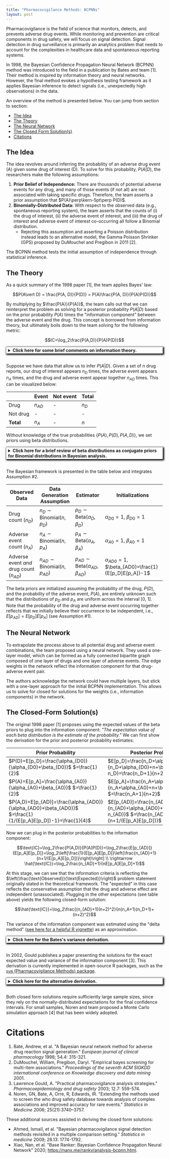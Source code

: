 ```yaml
---
title: "Pharmacovigilance Methods: BCPNNs"
layout: post
---
```


<!-- https://stackoverflow.com/a/46765337 -->
<script type="text/x-mathjax-config">
    MathJax.Hub.Config({
        tex2jax: {
            inlineMath: [['$','$']]
        }
    })
</script>
<script src="https://cdnjs.cloudflare.com/ajax/libs/mathjax/2.7.0/MathJax.js?config=TeX-AMS-MML_HTMLorMML" type="text/javascript"></script>

<style>
/* Hide the toggle checkbox */
details {
    box-shadow: 2px 2px 5px 2px black;
}

details > summary {
    font-weight: bold;
    align-items: left;
    vertical-align: middle;
    padding: 2px 6px;
    cursor: pointer;
}

details > p {
    padding: 2px 6px;
    margin: none;
}
</style>

Pharmacovigilance is the field of science that monitors, detects, and prevents adverse drug events. While monitoring and prevention are critical components in drug safety, we will focus on signal detection. Signal detection in drug surveillance is primarily an analytics problem that needs to account for the complexities in healthcare data and spontaneous reporting systems.

In 1998, the Bayesian Confidence Propagation Neural Network (BCPNN) method was introduced to the field in a publication by Bates and team [1]. Their method is inspired by information theory and neural networks. However, the final method evokes a hypothesis testing framework as it applies Bayesian inference to detect signals (i.e., unexpectedly high observations) in the data.

An overview of the method is presented below. You can jump from section to section:

- [The Idea](#the-idea)
- [The Theory](#the-theory)
- [The Neural Network](#the-neural-network)
- [The Closed Form Solution(s)](#the-closed-form-solutions)
- [Citations](#citations)

## The Idea

The idea revolves around inferring the probability of an adverse drug event (A) given some drug of interest (D). To solve for this probability, $P(A\vert D)$, the researchers make the following assumptions:

1. **Prior Belief of Independence:** There are thousands of potential adverse events for any drug, and many of those events (if not all) are not associated with taking specific drugs. Therefore, the team asserts a prior assumption that $P(A)\perp\kern-5pt\perp P(D)$.
2. **Binomially-Distributed Data:** With respect to the observed data (e.g., spontaneous reporting system), the team asserts that the counts of (i) the drug of interest, (ii) the adverse event of interest, and (iii) the drug of interest and adverse event of interest co-occurring all follow a Binomial distribution.
    - Rejecting this assumption and asserting a Poisson distribution instead leads to an alternative model, the Gamma Poisson Shrinker (GPS) proposed by DuMouchel and Pregibon in 2011 [2].

The BCPNN method tests the initial assumption of independence through statistical inference.

## The Theory

As a quick summary of the 1998 paper [1], the team applies Bayes' law:

$$P(A\vert D) = \frac{P(A, D)}{P(D)} = P(A)\frac{P(A, D)}{P(A)P(D)}$$

By multiplying by $\frac{P(A)}{P(A)}$, the team calls out that we can reinterpret the problem as solving for a posterior probability $P(A\vert D)$ based on the prior probability $P(A)$ times the "information component" between the adverse event and the drug. This concept is borrowed from information theory, but ultimately boils down to the team solving for the following metric:

$$IC=\log_2\frac{P(A,D)}{P(A)P(D)}$$

<details markdown="1">
<summary>Click here for some brief comments on information theory.</summary>
<br>
In information theory, the information component is derived from mutual information ($I$), which is defined as:

$$I(X, Y)=\Sigma_x\Sigma_yP(x,y)\log{\frac{P(x,y)}{P(x)P(y)}}$$

The fraction contained in the summation of the mutual information equation is known as the **information component**, and exists for all potential values $x, y$. We are only interested in when the adverse event of interest occurs (A) and when the drug is present (D). So we only consider one information component, which we define as:

$$IC = \log_2{\frac{P(A, D)}{P(A)P(D)}}$$

Note that if A and D are independent, then $P(A, D)=P(A)P(D)$ and we the information component would be 0. Therefore, we can restate the analysis as $\frac{\text{Observed}}{\text{Expected}}$, since our initial expectation is that this independence holds (Assumption #1).
</details>
<br>

Suppose we have data that allow us to infer $P(A\vert D)$. Given a set of $n$ drug reports, our drug of interest appears $n_D$ times, the adverse event appears $n_A$ times, and the drug and adverse event appear together $n_{AD}$ times. This can be visualized below:

| | Event | Not event | Total |
| --- | --- | --- | --- |
| Drug | $n_{AD}$ | - | $n_D$ |
| Not drug | - | - | - |
| **Total** | $n_A$ | - | $n$ |

Without knowledge of the true probabilities $\{P(A), P(D), P(A,D)\}$, we set priors using beta distributions.

<details markdown="1">
<summary>Click here for a brief review of beta distributions as conjugate priors for Binomial distributions in Bayesian analysis.</summary>
<br>
*Information from [this educational video](https://www.youtube.com/watch?v=hKYvZF9wXkk).*

To gain some intuition into why the beta distribution is used here, we can consider a Bayesian formulation to approximate a distribution parameter $\theta$ for some data generating process that yields data $X\sim\text{Binomial}(n, \theta)$.

$$P(\theta\vert X)=\frac{P(X\vert\theta)P(\theta)}{P(X)}\propto P(X|\theta)P(\theta)$$

Assuming $\theta$ follows a beta distribution and $X$ follows a Binomial distribution, we know these probabilites:

$$\theta\sim\text{Beta}(\alpha=\alpha_0, \beta=\beta_0)=\frac{\theta^{\alpha_0-1}(1-\theta)^{\beta_0-1}}{B(\alpha_0, \beta_0)}\rightarrow P(\theta)\propto \theta^{\alpha_0-1}(1-\theta)^{\beta_0-1} \\
 \\
P(X=k\vert\theta)=\theta^k(1-\theta)^{n-k} \text{ for k-many successes in n trials}$$

Note the function $B$ in the beta distribution PDF is the beta function, which normalizes the output to constrain the interval from zero to one. We can think of this as a constant, which we ignore for now. Now we can substitute the solutions above into the original equation:

$$P(\theta\vert X)\propto \theta^{k+\alpha_0-1}(1-\theta)^{n+\beta_0-k-1}\rightarrow P(\theta\vert X)\sim \text{Beta}(\alpha=k+\alpha_0,\beta=n+\beta_0-k)$$

Therefore, using a beta prior yields consistent results, i.e., both the prior and posterior probabilites ($P(\theta), P(\theta\vert X)$) follow a beta distribution. The process above also depicts how to apply a likelihood ($P(X\vert\theta)$) to update our prior, which is a form of iterative Bayesian estimation. This is used in the analytic formulation of the BCPNN.

There are several properties of beta distributions used in the application of the BCPNN model. Assuming $X\sim\text{Beta}(\alpha, \beta)$:

$$E[X]=\frac{\alpha}{\alpha+\beta} \\
E[\ln{(X)}]=\psi(\alpha)-\psi(\alpha+\beta) \\
\text{Var}[X]=\frac{\alpha+\beta}{(\alpha+\beta)^2(\alpha+\beta+1)} \\
\text{Var}[\ln{(X)}]=\psi_1(\alpha)-\psi_1(\alpha+\beta)$$

Note that $\psi$ is the digamma function and $\psi_1$ is the trigamma function.
</details>
<br>

The Bayesian framework is presented in the table below and integrates Assumption #2.

| Observed Data | Data Generation Assumption | Estimator | Initializations |
| --- | --- | --- | --- |
| Drug count ($n_D$) | $n_D\sim\text{Binomial}(n,p_D)$ | $p_D\sim \text{Beta}(\alpha_D, \beta_D)$ | $\alpha_{D0}=1,$ $\beta_{D0}=1$ |
| Adverse event count ($n_A$) | $n_A\sim\text{Binomial}(n,p_A)$ | $p_A\sim \text{Beta}(\alpha_A, \beta_A)$ | $\alpha_{A0}=1,$ $\beta_{A0}=1$ |
| Adverse event *and* drug count ($n_{AD}$) | $n_{AD}\sim\text{Binomial}(n,p_{AD})$ | $p_{AD}\sim \text{Beta}(\alpha_{AD}, \beta_{AD})$ | $\alpha_{AD0}=1,$ $\beta_{AD0}=\frac{1}{E[p_D]E[p_A]}-1$ |

The beta priors are initialized assuming the probability of the drug, $P(D)$, and the probability of the adverse event, $P(A)$, are entirely unknown such that the distributions of $p_D$ and $p_A$ are uniform across the interval [0, 1]. Note that the probability of the drug and adverse event occurring together reflects that we initially believe their occurrence to be independent, i.e., $E[p_{AD}]=E[p_D]E[p_A]$ (see Assumption #1).

## The Neural Network

To extrapolate the process above to all potential drug and adverse event combinations, the team proposed using a neural network. They used a one-layer model, which can be formed as a fully connected bipartite graph composed of one layer of drugs and one layer of adverse events. The edge weights in the network reflect the information component for that drug-adverse event pair.

The authors acknowledge the network could have multiple layers, but stick with a one-layer approach for the initial BCPNN implementation. This allows us to solve for closed for solutions for the weights (i.e., information components) in the network.

## The Closed-Form Solution(s)

The original 1998 paper [1] proposes using the expected values of the beta priors to plug into the information component: *"The expectation value of each beta distribution is the estimate of the probability."* We can first show the derivation for the prior and posterior probability estimates:

Prior Probability | Posterior Probability
--- | ---
$P(D)=E[p_D]=\frac{\alpha_{D0}}{\alpha_{D0}+\beta_{D0}}$ $=\frac{1}{2}$ | $E[p_D]=\frac{n_D+\alpha_{D0}}{n_D+\alpha_{D0}+n+\beta_{D0}-n_D}=\frac{n_D+1}{n+2}$
$P(A)=E[p_A]=\frac{\alpha_{A0}}{\alpha_{A0}+\beta_{A0}}$ $=\frac{1}{2}$ | $E[p_A]=\frac{n_A+\alpha_{A0}}{n_A+\alpha_{A0}+n+\beta_{A0}-n_A}$ $=\frac{n_A+1}{n+2}$
$P(A,D)=E[p_{AD}]=\frac{\alpha_{AD0}}{\alpha_{AD0}+\beta_{AD0}}$ $=\frac{1}{1/(E[p_A]E[p_D])-1}=\frac{1}{4}$ | $E[p_{AD}]=\frac{n_{AD}+\alpha_{AD0}}{n_{AD}+\alpha_{AD0}+n+\beta_{AD0}-n_{AD}}$ $=\frac{n_{AD}+1}{n+1/(E[p_A]E[p_D])}$

Now we can plug in the posterior probabilities to the information component:

$$\text{IC}=\log_2\frac{P(A,D)}{P(A)P(D)}=\log_2\frac{E[p_{AD}]}{E[p_A]E[p_D]}=\log_2\left[\frac{1}{E[p_A]E[p_D]}\left(\frac{n_{AD}+1}{n+1/(E[p_A]E[p_D])}\right)\right] \\
\rightarrow \hat{\text{IC}}=\log_2\frac{n_{AD}+1}{nE[p_A]E[p_D]+1}$$

At this stage, we can see that the information criteria is reflecting the $\left(\frac{\text{Observed}}{\text{Expected}}\right)$ problem statement originally stated in the theoretical framework. The "expected" in this case reflects the conservative assumption that the drug and adverse effect are independent (unassociated). Plugging in the other expectations (see table above) yields the following closed-form solution:

$$\hat{\text{IC}}=\log_2\frac{(n_{AD}+1)(n+2)^2}{n(n_A+1)(n_D+1)+(n+2)^2}$$

The variance of the information component was estimated using the "delta method" ([see here for a helpful R vignette](https://cran.r-project.org/web/packages/anovir/vignettes/confidence_intervals.html)) as an approximation.

<details markdown="1">
<summary>Click here for the Bates's variance derivation.</summary>
<br>
We are looking to solve for the variance of the information component:

$$\text{(1)}\quad\quad\text{Var}[\hat{\text{IC}}]=\text{Var}[ \log_2\frac{P(A,D)}{P(A)P(D)}] \\ =\text{Var}[ \log_2P(A,D)-\log_2P(A)-\log_2P(D)]$$

By the delta method, we can approximate the variance of a function with multiple random variables by leveraging first order derivatives:

$$\text{(2)}\quad\quad\text{Var}[g]\approx\text{Var}[f(X_1,X_2,...,X_n)] \\ =\Sigma_{i=1}^n\left(\frac{\delta f}{\delta X_i}\right)^2\text{Var}[X_i]+2\Sigma_{i=1}^n\Sigma_{j=1}^n\left(\frac{\delta f}{\delta X_i}\right)\left(\frac{\delta f}{\delta X_j}\right)\text{Cov}(X_i,X_j)$$

**Bates and team assume independence (zero covariance),** which may not be realistic but simplifies the derivation.

Using the derivative rule for logarithms, we can solve for the partial derivative of any probability in the information component. Note that the partials are not dependent on any other probabilities, which is depicted in Equation #1.

$$\text{(3)}\quad\quad\frac{\delta\hat{\text{IC}}}{\delta P(\cdot )}=\frac{1}{E[p]\ln(2)}=\frac{\alpha+\beta}{\alpha\ln(2)}$$

Recall that the variance for any $X\sim \text{Beta}(\alpha, \beta)$ is:

$$\text{(4)}\quad\quad\text{Var}[X]=\frac{\alpha\beta}{(\alpha+\beta)^2(\alpha+\beta+1)}$$

We combine Equation #2 (dropping the covariance), Equation #3, and Equation #4 to produce:

$$\text{(5)}\quad\quad\text{Var}[\hat{\text{IC}}]\approx\Sigma_{i=1}^n\left(\frac{\delta f}{\delta X_i}\right)^2\text{Var}[X_i] \\
=\Sigma_{i=1}^n\left(\frac{\alpha+\beta}{\alpha\ln(2)}\right)^2\left(\frac{\alpha\beta}{(\alpha+\beta)^2(\alpha+\beta+1)}\right) \\
=\left(\frac{1}{\ln(2)}\right)^2\Sigma_{i=1}^n\left(\frac{\beta}{\alpha(\alpha+\beta+1)}\right)$$

The posterior alpha and betas for the 3 probabilities $\{P(A,D),P(A),P(D)\}$ are presented below:

Posterior Alpha | Posterior Beta | Poster Alpha + Posterior Beta
--- | --- | ---
$\alpha_D=n_D+\alpha_{D0}=n_D+1$ | $\beta_D=n+\beta_{D0}-n_D$ $=n+1-n_D$ | $\alpha_D+\beta_D=n+2$
$\alpha_A=n_A+\alpha_{A0}=n_A+1$ | $\beta_A=n+\beta_{A0}-n_A$ $=n+1-n_A$ | $\alpha_A+\beta_A=n+2$
$\alpha_{AD}=n_{AD}+\alpha_{AD0}=n_{AD}+1$ | $\beta_{AD}=n+\beta_{AD0}-n_{AD}$ $=n+\frac{1}{E[p_A]E[p_D]}-1-n_{AD}$ | $\alpha_{AD}+\beta_{AD}$ $=n+\frac{(n+2)^2}{(n_A+1)(n_D+1)}$

Plugging these values into Equation #5 yields the final solution:

$$\text{Var}[\hat{\text{IC}}]\approx\left(\frac{1}{\ln(2)}\right)^2\left(\frac{n+\gamma-1-n_{AD}}{(n_{AD}+1)(n+\gamma+1)}+\frac{n+1-n_A}{(n_A+1)(n+2)}+\frac{n+1-n_D}{(n_D+1)(n+2)}\right), \\ \gamma=\frac{(n+2)^2}{(n_A+1)(n_D+1)}$$

</details>
<br>

In 2002, Gould publishes a paper presenting the solutions for the exact expected value and variance of the information component [3]. This derivation is currently implemented in open-source R packages, such as the [`pvm` (Pharmacovigilance Methods) package](https://rdrr.io/github/bips-hb/pvm/src/R/BCPNN.R).

<details markdown="1">
<summary>Click here for the alternative derivation.</summary>
<br>
Instead of setting $P(A)=E[p_A]$ (etc.), we can solve for the expected value of the information component using the random variables $p_A$ (etc.). Using the change of base formula and properties of expected value, we find:

$$E[\hat{\text{IC}}]=E\left[\log_2\left(\frac{p_{AD}}{p_Ap_D}\right)\right]=\frac{1}{\ln(2)}\left(E[\ln p_{AD}]-E[\ln p_A]-E[\ln p_D]\right)$$

Recall that for random variables $X\sim\text{Beta}(\alpha,\beta)\rightarrow E[\ln(X)]=\psi(\alpha)-\psi(\alpha+\beta)$, where $\psi$ is the [digamma function](https://handwiki.org/wiki/Digamma_function). Therefore, we have:

$$\frac{1}{\ln(2)}\left( E[\ln p_{AD}]-E[\ln p_A]-E[\ln p_D]\right) \\
=\frac{1}{\ln(2)}\left[\psi(\alpha_{AD})-\psi(\alpha_{AD}+\beta_{AD})-\psi(\alpha_A)+\psi(\alpha_A+\beta_A)-\psi(\alpha_D)+\psi(\alpha_D+\beta_D)\right]$$

We can plug in the posterior distribution parameters (see table in Bates's variance derivation above). This yields a final analytic solution:

$$E[\hat{\text{IC}}]=\frac{1}{\ln(2)}\left[\psi(\alpha_{AD})-\psi(\alpha_{AD}+\beta_{AD})-\psi(\alpha_A)+\psi(\alpha_A+\beta_A)-\psi(\alpha_D)+\psi(\alpha_D+\beta_D)\right] \\ =\frac{1}{\ln(2)}\left[\psi(n_{AD}+1)-\psi\left(n+\frac{(n+2)^2}{(n_A+1)(n_D+1)}\right)-\psi(n_A+1)+\psi(n+2)-\psi(n_D+1)+\psi(n+2)\right]$$

We can perform the same operations for the variance of $\hat{\text{IC}}$. Keep in mind that, assuming independence, $\text{Var}[aX-Y]=a^2\text{Var}[X]+(-1)^2\text{Var}[Y]=a^2\text{Var}[X]+\text{Var}[Y]$. Additionally, for any random variable $X\sim\text{Beta}(\alpha,\beta)\rightarrow\text{Var}[\ln(X)]=\psi_1(\alpha)-\psi_1(\alpha+\beta)$, where $\psi_1$ is the [trigamma function](https://handwiki.org/wiki/Trigamma_function).

$$\text{Var}[\hat{\text{IC}}]=\frac{1}{\ln(2)^2}\left[\psi_1(\alpha_{AD})-\psi_1(\alpha_{AD}+\beta_{AD})+\psi_1(\alpha_A)-\psi_1(\alpha_A+\beta_A)+\psi(\alpha_D)-\psi_1(\alpha_D+\beta_D)\right] \\ =\frac{1}{\ln(2)}\left[\psi_1(n_{AD}+1)-\psi_1\left(n+\frac{(n+2)^2}{(n_A+1)(n_D+1)}\right)+\psi_1(n_A+1)-\psi_1(n+2)+\psi_1(n_D+1)-\psi_1(n+2)\right]$$

<b>Note that this assumes independence</b>, since the covariance is assumed to be zero.
</details>
<br>

Both closed form solutions require sufficiently large sample sizes, since they rely on the normally-distributed expectations for the final confidence intervals. For small samples, Noren and team proposed a Monte Carlo simulation approach [4] that has been widely adopted.

# Citations

1. Bate, Andrew, et al. "A Bayesian neural network method for adverse drug reaction signal generation." *European journal of clinical pharmacology* 1998; 54.4: 315-321.
2. DuMouchel, William, Pregibon, Daryl. "Empirical bayes screening for multi-item associations." *Proceedings of the seventh ACM SIGKDD international conference on Knowledge discovery and data mining* 2001.
3. Lawrence Gould, A. "Practical pharmacovigilance analysis strategies." *Pharmacoepidemiology and drug safety* 2003; 12.7: 559-574.
4. Noren, GN, Bate, A, Orre, R, Edwards, IR. "Extending the methods used to screen the who drug safety database towards analysis of complex associations and improved accuracy for rare events." *Statistics in Medicine* 2006; 25(21):3740–3757.

These additional sources assisted in deriving the closed form solutions:

- Ahmed, Ismaïl, et al. "Bayesian pharmacovigilance signal detection methods revisited in a multiple comparison setting." *Statistics in medicine* 2009; 28.13: 1774-1792.
- Xiao, Nan, et al. "Base Ranker: Bayesian Confidence Propagation Neural Network" 2020; https://nanx.me/rankv/analysis-bcpnn.html.
